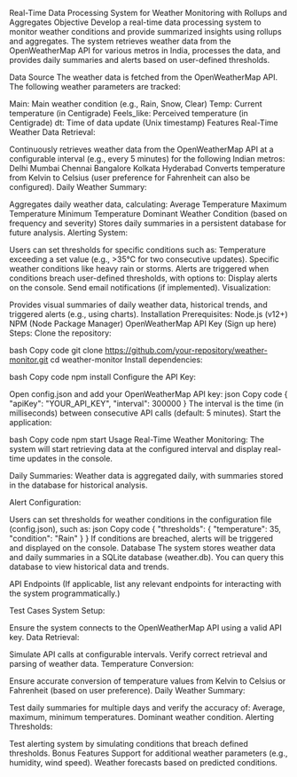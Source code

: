 Real-Time Data Processing System for Weather Monitoring with Rollups and Aggregates
Objective
Develop a real-time data processing system to monitor weather conditions and provide summarized insights using rollups and aggregates. The system retrieves weather data from the OpenWeatherMap API for various metros in India, processes the data, and provides daily summaries and alerts based on user-defined thresholds.

Data Source
The weather data is fetched from the OpenWeatherMap API. The following weather parameters are tracked:

Main: Main weather condition (e.g., Rain, Snow, Clear)
Temp: Current temperature (in Centigrade)
Feels_like: Perceived temperature (in Centigrade)
dt: Time of data update (Unix timestamp)
Features
Real-Time Weather Data Retrieval:

Continuously retrieves weather data from the OpenWeatherMap API at a configurable interval (e.g., every 5 minutes) for the following Indian metros:
Delhi
Mumbai
Chennai
Bangalore
Kolkata
Hyderabad
Converts temperature from Kelvin to Celsius (user preference for Fahrenheit can also be configured).
Daily Weather Summary:

Aggregates daily weather data, calculating:
Average Temperature
Maximum Temperature
Minimum Temperature
Dominant Weather Condition (based on frequency and severity)
Stores daily summaries in a persistent database for future analysis.
Alerting System:

Users can set thresholds for specific conditions such as:
Temperature exceeding a set value (e.g., >35°C for two consecutive updates).
Specific weather conditions like heavy rain or storms.
Alerts are triggered when conditions breach user-defined thresholds, with options to:
Display alerts on the console.
Send email notifications (if implemented).
Visualization:

Provides visual summaries of daily weather data, historical trends, and triggered alerts (e.g., using charts).
Installation
Prerequisites:
Node.js (v12+)
NPM (Node Package Manager)
OpenWeatherMap API Key (Sign up here)
Steps:
Clone the repository:

bash
Copy code
git clone https://github.com/your-repository/weather-monitor.git
cd weather-monitor
Install dependencies:

bash
Copy code
npm install
Configure the API Key:

Open config.json and add your OpenWeatherMap API key:
json
Copy code
{
  "apiKey": "YOUR_API_KEY",
  "interval": 300000
}
The interval is the time (in milliseconds) between consecutive API calls (default: 5 minutes).
Start the application:

bash
Copy code
npm start
Usage
Real-Time Weather Monitoring: The system will start retrieving data at the configured interval and display real-time updates in the console.

Daily Summaries: Weather data is aggregated daily, with summaries stored in the database for historical analysis.

Alert Configuration:

Users can set thresholds for weather conditions in the configuration file (config.json), such as:
json
Copy code
{
  "thresholds": {
    "temperature": 35,
    "condition": "Rain"
  }
}
If conditions are breached, alerts will be triggered and displayed on the console.
Database
The system stores weather data and daily summaries in a SQLite database (weather.db). You can query this database to view historical data and trends.

API Endpoints
(If applicable, list any relevant endpoints for interacting with the system programmatically.)

Test Cases
System Setup:

Ensure the system connects to the OpenWeatherMap API using a valid API key.
Data Retrieval:

Simulate API calls at configurable intervals.
Verify correct retrieval and parsing of weather data.
Temperature Conversion:

Ensure accurate conversion of temperature values from Kelvin to Celsius or Fahrenheit (based on user preference).
Daily Weather Summary:

Test daily summaries for multiple days and verify the accuracy of:
Average, maximum, minimum temperatures.
Dominant weather condition.
Alerting Thresholds:

Test alerting system by simulating conditions that breach defined thresholds.
Bonus Features
Support for additional weather parameters (e.g., humidity, wind speed).
Weather forecasts based on predicted conditions.
